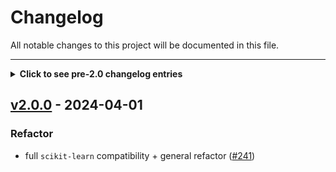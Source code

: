 # Changelog

All notable changes to this project will be documented in this file.

---

<details>
  <summary>
    <b>Click to see pre-2.0 changelog entries</b>
  </summary>

## [1.1.1](https://github.com/eonu/sequentia/releases/tag/v1.1.1)

#### Major changes

- Remove `scikit-learn` validation constraints from `IndependentFunctionTransformer`. ([#237](https://github.com/eonu/sequentia/pull/237))

#### Minor changes

- Change default `mean_filter`/`median_filter` width to 5. ([#238](https://github.com/eonu/sequentia/pull/238))
- Update repository documentation. ([#239](https://github.com/eonu/sequentia/pull/239)) 


## [1.1.0](https://github.com/eonu/sequentia/releases/tag/v1.1.0)

#### Major changes

- Set `max_nbytes=None` to fix read-only buffer source array error in `joblib.Parallel` (see https://github.com/scikit-learn/scikit-learn/issues/7981). ([#235](https://github.com/eonu/sequentia/pull/235))
- Added `sequentia.preprocessing` module with [`sklearn.preprocessing`](https://scikit-learn.org/stable/modules/classes.html#module-sklearn.preprocessing) compatibility. ([#234](https://github.com/eonu/sequentia/pull/234))
- Added `sequentia.pipeline` module for [`sklearn.pipeline`](https://scikit-learn.org/stable/modules/classes.html#module-sklearn.pipeline) compatibility. ([#234](https://github.com/eonu/sequentia/pull/234))

#### Minor changes

- Upgrade `sklearn` version specifier from `>=0.22` to `>=1.0`. ([#234](https://github.com/eonu/sequentia/pull/234))
- Upgrade development status classifier to stable. ([#233](https://github.com/eonu/sequentia/pull/233))


## [1.0.0](https://github.com/eonu/sequentia/releases/tag/v1.0.0)

#### Major changes

- Fix `CategoricalHMM` and `GaussianMixtureHMM` parameter defaults for `params`/`init_params` being modified. ([#231](https://github.com/eonu/sequentia/issues/231))
- Fix `CategoricalHMM` and `GaussianMixtureHMM` `unfreeze()` calling `super().freeze()` instead of `super().unfreeze()`. ([#231](https://github.com/eonu/sequentia/issues/231))
- Fix serialization/deserialization for `_KNNMixin` when `weighting=None`. ([#231](https://github.com/eonu/sequentia/issues/231))
- Add unit tests. ([#231](https://github.com/eonu/sequentia/issues/231))

#### Minor changes

- Change `load_digits` `numbers` parameter name to `digits`. ([#231](https://github.com/eonu/sequentia/issues/231))
- Change `SequentialDataset` properties to not return copies of arrays. ([#231](https://github.com/eonu/sequentia/issues/231))
- Remove `SequentialDataset.__eq__`. ([#231](https://github.com/eonu/sequentia/issues/231))
- Change `HMMClassifier` `prior` default to `None`. ([#231](https://github.com/eonu/sequentia/issues/231))


## [1.0.0a2](https://github.com/eonu/sequentia/releases/tag/v1.0.0a2)

#### Minor changes

- Fix broken link on README.md. ([#229](https://github.com/eonu/sequentia/issues/229))


## [1.0.0a1](https://github.com/eonu/sequentia/releases/tag/v1.0.0a1)

#### Major changes

- Rework interface to follow sklearn-like patterns. ([#226](https://github.com/eonu/sequentia/issues/226))
- Remove `preprocessing` module (temporarily until design is finalized). ([#226](https://github.com/eonu/sequentia/issues/226))
- Add KNN regression. ([#226](https://github.com/eonu/sequentia/issues/226))
- Add HMM classifier with categorical emissions. ([#226](https://github.com/eonu/sequentia/issues/226))
- Use Pydantic for better validation. ([#226](https://github.com/eonu/sequentia/issues/226))
- Add `datasets` module for sample datasets. ([#226](https://github.com/eonu/sequentia/issues/226))
- Split KNN logic across more functions. ([#226](https://github.com/eonu/sequentia/issues/226))
- Better multi-processing for KNN. ([#226](https://github.com/eonu/sequentia/issues/226))
- Documentation rework + switch Sphinx documentation theme. ([#226](https://github.com/eonu/sequentia/issues/226))
- Fix Sakoe-Chiba width calculation. ([#226](https://github.com/eonu/sequentia/issues/226))


## [0.13.1](https://github.com/eonu/sequentia/releases/tag/v0.13.1)

#### Major changes

- Add `digits.npz` as package data in `setup.py`. ([#221](https://github.com/eonu/sequentia/issues/221))


## [0.13.0](https://github.com/eonu/sequentia/releases/tag/v0.13.0)

#### Major changes

- Switch from TravisCI to CircleCI. ([#218](https://github.com/eonu/sequentia/issues/218))
- Add `datasets.load_random_sequences` for generating an arbitrarily sized dataset of sequences. ([#216](https://github.com/eonu/sequentia/issues/216))
- Remove `DeepGRU` and `classifier.rnn` module. ([#215](https://github.com/eonu/sequentia/issues/215))
- Add `sequentia.datasets` module. ([#214](https://github.com/eonu/sequentia/issues/214))
- Added `return_scores` argument to `KNNClassifier.predict()` to return class scores. ([#213](https://github.com/eonu/sequentia/issues/213))
- Return `self` in `fit()` functions. ([#213](https://github.com/eonu/sequentia/issues/213))
- Update to `hmmlearn` v0.2.7. ([#201](https://github.com/eonu/sequentia/issues/201))
- Update `HMMClassifier` structure to match `KNNClassifier`. ([#200](https://github.com/eonu/sequentia/issues/200))
- Remove `'uniform'` `KNNClassifier` weighting option. ([#192](https://github.com/eonu/sequentia/issues/192))
- Fix major `KNNClassifier` label scoring bug - thanks @manisci. ([#187](https://github.com/eonu/sequentia/issues/187))

#### Minor changes

- Update `CONTRIBUTING.md` CI instructions. ([#219](https://github.com/eonu/sequentia/issues/219))
- Update HMM tests to use `datasets` module. ([#217](https://github.com/eonu/sequentia/issues/217))
- Add `tslearn` as a core dependency. ([#216](https://github.com/eonu/sequentia/issues/216))
- Remove `torchaudio`, `torchvision` and `torchfsdd` dependencies. ([#214](https://github.com/eonu/sequentia/issues/214))
- Add playable audio to notebooks via `play_audio` helper. ([#214](https://github.com/eonu/sequentia/issues/214))
- Update `README.md` and documentation. ([#202](https://github.com/eonu/sequentia/issues/202))
- Add `Jinja2` dependency for RTD. ([#188](https://github.com/eonu/sequentia/issues/188))


## [0.12.1](https://github.com/eonu/sequentia/releases/tag/v0.12.1)

> - `KNNClassifier` has a major bug in all versions prior to and including v0.12.1 resulting in inaccurate predictions (see [#186](https://github.com/eonu/sequentia/issues/186)).
> - `GMMHMM` and `HMMClassifier` have a major bug in all versions prior to and including v0.12.1 as a result of two bugs in the `GMMHMM` class in `hmmlearn` versions before v0.2.7 (see [#193](https://github.com/eonu/sequentia/issues/193)).
>
> ⚠️ **Please use version v0.13.0 or later.**

#### Major changes

- Remove `requirements.py` due to import error. ([#182](https://github.com/eonu/sequentia/pull/182))


## [0.12.0](https://github.com/eonu/sequentia/releases/tag/v0.12.0)

#### Major changes

- Rework preprocessing module (see [#177](https://github.com/eonu/sequentia/pull/177)). ([#179](https://github.com/eonu/sequentia/pull/179))
  - Add `Custom` transformation.
  - Rename `Preprocess` to `Compose`.
  - Don't validate observation sequences after each transformation in `Compose`.
  - Remove progress bars and `verbose` parameter.
  - Stop unnecessarily copying each observation sequence before transformations.
  - Change `transform()` function on `Transform` objects to accept a single observation sequence.
  - Remove `_apply()` function on `Transform` objects.
  - Make `_is_fitted()` public on `Transform` objects (change to `is_fitted()`).
  - Use `__str__` instead of `_describe()` for transformation descriptions.
- Remove need to send `DeepGRU` to device explicitly, so we can now do `DeepGRU(..., device=device)` instead of `DeepGRU(..., device=device).to(device)`. ([#178](https://github.com/eonu/sequentia/pull/178))
- Add `dev`, `test`, `docs` and `notebooks` extras. ([#174](https://github.com/eonu/sequentia/pull/174))
- Remove `Equalize` transform as it goes against the point of variable-length sequence classification. ([#172](https://github.com/eonu/sequentia/pull/172))
- Change `TrimZeros` transform to `TrimConstants`, allowing any constant-valued observation to be trimmed. ([#172](https://github.com/eonu/sequentia/pull/172))
- Add DeepGRU classifier implementation. ([#169](https://github.com/eonu/sequentia/pull/169))
- Add `sequentia[torch]` extra for optional `torch` CPU installation. ([#169](https://github.com/eonu/sequentia/pull/169))

#### Minor changes

- Keep batch lengths on CPU ([pytorch/pytorch#43227](https://github.com/pytorch/pytorch/issues/43227)). ([#178](https://github.com/eonu/sequentia/pull/178))
- Remove `docs/requirements.txt` and specify `docs` extra in `.readthedocs.yml`. ([#176](https://github.com/eonu/sequentia/pull/176))
- Move Sphinx extensions from `docs/conf.py` to `requirements.py`. ([#176](https://github.com/eonu/sequentia/pull/176))
- Bump development status classifier to beta. ([#175](https://github.com/eonu/sequentia/pull/175))
- Move package dependency specifications to `requirements.py`. ([#174](https://github.com/eonu/sequentia/pull/174))
- Add `docs/README.md`, `notebooks/README.md` and `lib/test/README.md`. ([#174](https://github.com/eonu/sequentia/pull/174))
- Update HMM classifier diagram. ([#173](https://github.com/eonu/sequentia/pull/173))
- Add build status to `README.md`. ([#171](https://github.com/eonu/sequentia/pull/171))
- Fix patch description in `CONTRIBUTING.md`. ([#170](https://github.com/eonu/sequentia/pull/170))
- Fix wording in `README.md`. ([#167](https://github.com/eonu/sequentia/pull/167), [#168](https://github.com/eonu/sequentia/pull/168))


## [0.11.1](https://github.com/eonu/sequentia/releases/tag/v0.11.1)

#### Major changes

- Fix validation for univariate sequences. ([#164](https://github.com/eonu/sequentia/pull/164))

#### Minor changes

- Clean up `README.md` and add examples. ([#165](https://github.com/eonu/sequentia/pull/165))
- Clean up validation logical expressions. ([#164](https://github.com/eonu/sequentia/pull/164))


## [0.11.0](https://github.com/eonu/sequentia/releases/tag/v0.11.0)

#### Major changes

- Add trailing underscore to variables containing trainable parameters (see #154). ([#158](https://github.com/eonu/sequentia/pull/158))
- Add properties for GMM emission distribution parameters (see #153). ([#156](https://github.com/eonu/sequentia/pull/156))
- Add selective `GMMHMM` parameter freezing/unfreezing (see #150). ([#155](https://github.com/eonu/sequentia/pull/155))
- Fix random transition matrix initialization for `_LeftRightTopology` (see #149). ([#151](https://github.com/eonu/sequentia/pull/151))

#### Minor changes

- Add access to Baum-Welch algorithm convergence monitor (see #139). ([#162](https://github.com/eonu/sequentia/pull/162))
- Prefix `_Validator` functions with `is_` (see #159). ([#161](https://github.com/eonu/sequentia/pull/161))
- Add validation for checking fitted parameters (see #157). ([#160](https://github.com/eonu/sequentia/pull/160))
- Clean up `__repr__` for `GMMHMM`, `HMMClassifier` and `KNNClassifier`. ([#160](https://github.com/eonu/sequentia/pull/160))
- Add classifier documentation links to `README.md`. ([#152](https://github.com/eonu/sequentia/pull/152))
- Simplify random transition matrix initialization for `_LinearTopology` and `_LeftRightTopology`. ([#151](https://github.com/eonu/sequentia/pull/151))


## [0.10.3](https://github.com/eonu/sequentia/releases/tag/v0.10.3)

#### Major changes

- Fix `setup.py` encoding problem. ([#145](https://github.com/eonu/sequentia/pull/145))
- Add `docs/robots.txt` and `sphinx-version-warning` package to prevent search engines from indexing old package versions (see #143). ([#147](https://github.com/eonu/sequentia/pull/147))

#### Minor changes

- Add @Prhmma as a contributor for #145. ([#146](https://github.com/eonu/sequentia/pull/146))


## [0.10.2](https://github.com/eonu/sequentia/releases/tag/v0.10.2)

#### Major changes

- Add support for dependent feature warping (addresses [#124](https://github.com/eonu/sequentia/pull/124)). ([#135](https://github.com/eonu/sequentia/pull/135))
- Add multi-processed predictions for `HMMClassifier` (addresses [#121](https://github.com/eonu/sequentia/pull/121)). ([#136](https://github.com/eonu/sequentia/pull/136))
- Re-order `predict()` and `evaluate()` arguments. ([#138](https://github.com/eonu/sequentia/pull/138))

#### Minor changes

- Add `original_labels` documentation to `KNNClassifier`. ([#133](https://github.com/eonu/sequentia/pull/133))
- Simplify `GMMHMM` documentation. ([#134](https://github.com/eonu/sequentia/pull/134))
- Fix posterior comment in `classifier.svg`. ([#137](https://github.com/eonu/sequentia/pull/137))


## [0.10.1](https://github.com/eonu/sequentia/releases/tag/v0.10.1)

#### Minor changes

- Remove references to `sigment`. ([#130](https://github.com/eonu/sequentia/pull/130))
- Fix type specifiers in documentation (see [#129](https://github.com/eonu/sequentia/issues/129)). ([#131](https://github.com/eonu/sequentia/pull/131))


## [0.10.0](https://github.com/eonu/sequentia/releases/tag/v0.10.0)

#### Major changes

- Switch out [`pomegranate`](https://github.com/jmschrei/pomegranate) HMM backend to [`hmmlearn`](https://github.com/hmmlearn/hmmlearn). ([#105](https://github.com/eonu/sequentia/pull/105))
- Remove separate HMM and GMM-HMM implementations – only keep a single GMM-HMM implementation (in the `GMMHMM` class) and treat multivariate Gaussian emission HMM as a special case of GMM-HMM. ([#105](https://github.com/eonu/sequentia/pull/105))
- Support string and numeric labels by using label encodings (from [`sklearn.preprocessing.LabelEncoder`](https://scikit-learn.org/stable/modules/generated/sklearn.preprocessing.LabelEncoder.html)). ([#105](https://github.com/eonu/sequentia/pull/105))
- Add support for Python v3.6, v3.7, v3.8, v3.9 and remove support for v3.5. ([#105](https://github.com/eonu/sequentia/pull/105))
- Switch from approximate DTW algorithm ([`fastdtw`](https://github.com/slaypni/fastdtw)) to exact implementation ([`dtaidistance`](https://github.com/wannesm/dtaidistance)) for `KNNClassifier`. ([#106](https://github.com/eonu/sequentia/pull/106))

#### Minor changes

- Switch to use duck-typing for iterables instead of requiring lists. ([#105](https://github.com/eonu/sequentia/pull/105))
- Rename 'strict left-right' HMM topology to 'linear'. ([#105](https://github.com/eonu/sequentia/pull/105))
- Switch `m2r` to `m2r2`, as `m2r` is no longer maintained. ([#105](https://github.com/eonu/sequentia/pull/105))
- Change `covariance` to `covariance_type`, to match `hmmlearn`. ([#105](https://github.com/eonu/sequentia/pull/105))
- Use `numpy.random.RandomState(seed=None)` as default instead of `numpy.random.RandomState(seed=0)`. ([#105](https://github.com/eonu/sequentia/pull/105))
- Switch `KNNClassifier` serialization from HDF5 to pickling. ([#106](https://github.com/eonu/sequentia/pull/106))
- Use [`intersphinx`](https://www.sphinx-doc.org/en/master/usage/extensions/intersphinx.html) for external documentation links, e.g. to `numpy`. ([#108](https://github.com/eonu/sequentia/pull/108))
- Change `MinMaxScale` bounds to floats. ([#112](https://github.com/eonu/sequentia/pull/112))
- Add `__repr__` function to `GMMHMM`, `HMMClassifier` and `KNNClassifier`. ([#120](https://github.com/eonu/sequentia/pull/120))
- Use feature-independent warping (DTWI). ([#121](https://github.com/eonu/sequentia/pull/121))
- Ensure minimum Sakoe-Chiba band width is 1. ([#126](https://github.com/eonu/sequentia/pull/126))


## [0.7.2](https://github.com/eonu/sequentia/releases/tag/v0.7.2)

#### Major changes

- Stop referring to sequences as temporal, as non-temporal sequences can also be used. ([#103](https://github.com/eonu/sequentia/pull/103))


## [0.7.1](https://github.com/eonu/sequentia/releases/tag/v0.7.1)

#### Major changes

- Fix deserialization for `KNNClassifier`. ([#93](https://github.com/eonu/sequentia/pull/93))
  - Sort HDF5 keys before loading as `numpy.ndarray`s.
  - Pass `weighting` function into deserialization constructor.


## [0.7.0](https://github.com/eonu/sequentia/releases/tag/v0.7.0)

#### Major changes

- Fix `pomegranate` version to v0.12.0. ([#79](https://github.com/eonu/sequentia/pull/79))
- Add serialization and deserialization support for all classifiers. ([#80](https://github.com/eonu/sequentia/pull/80))
  - `HMM`, `HMMClassifier`: Serialized in JSON format.
  - `KNNClassifier`: Serialized in [HDF5](https://support.hdfgroup.org/HDF5/doc/H5.intro.html) format.
- Finish preprocessing documentation and tests. ([#81](https://github.com/eonu/sequentia/pull/81))
- (_Internal_) Remove nested helper functions in `KNNClassifier.predict()`. ([#84](https://github.com/eonu/sequentia/pull/84))
- Add strict left-right HMM topology. ([#85](https://github.com/eonu/sequentia/pull/85))<br/>**Note**: This is the more traditional left-right HMM topology.
- Implement GMM-HMMs in the `GMMHMM` class. ([#87](https://github.com/eonu/sequentia/pull/87))
- Implement custom, uniform and frequency-based HMM priors. ([#88](https://github.com/eonu/sequentia/pull/88))
- Implement distance-weighted DTW-kNN predictions. ([#90](https://github.com/eonu/sequentia/pull/90))
- Rename `DTWKNN` to `KNNClassifer`. ([#91](https://github.com/eonu/sequentia/pull/91))

#### Minor changes

- (_Internal_) Simplify package imports. ([#82](https://github.com/eonu/sequentia/pull/82))
- (_Internal_) Add `Validator.func()` for validating callables. ([#90](https://github.com/eonu/sequentia/pull/90))


## [v0.7.0a1](https://github.com/eonu/sequentia/releases/tag/v0.7.0a1)

#### Major changes

- Clean up package imports. ([#77](https://github.com/eonu/sequentia/pull/77))
- Rework `preprocessing` module. ([#75](https://github.com/eonu/sequentia/pull/75))

#### Minor changes

- Fix typos and update preprocessing information in `README.md`. ([#76](https://github.com/eonu/sequentia/pull/76))


## [0.6.1](https://github.com/eonu/sequentia/releases/tag/v0.6.1)

#### Major changes

- Remove strict requirement of Numpy arrays being two-dimensional by using `numpy.atleast_2d` to convert one-dimensional arrays into 2D. ([#70](https://github.com/eonu/sequentia/pull/70))

#### Minor changes

- As the HMM classifier is not a true ensemble of HMMs (since each HMM doesn't really contribute to the classification), it is no longer referred to as an ensemble. ([#69](https://github.com/eonu/sequentia/pull/69))


## [0.6.0](https://github.com/eonu/sequentia/releases/tag/v0.6.0)

#### Major changes

- Add package tests and Travis CI support. ([#56](https://github.com/eonu/sequentia/pull/56))
- Remove Python v3.8+ support. ([#56](https://github.com/eonu/sequentia/pull/56))
- Rename `normalize` preprocessing method to `center`, since it just centers an observation sequence. ([#62](https://github.com/eonu/sequentia/pull/62))
- Add `standardize` preprocessing method for standardizing (standard scaling) an observation sequence. ([#63](https://github.com/eonu/sequentia/pull/63))
- Add `trim_zeros` preprocessing method for removing zero-observations from an observation sequence. ([#67](https://github.com/eonu/sequentia/pull/67))

#### Minor changes

- Add `Validator.random_state` for validating random state objects and seeds. ([#56](https://github.com/eonu/sequentia/pull/56))
- Internalize `Validator` and topology (`Topology`, `ErgodicTopology`, `LeftRightTopology`) classes. ([#57](https://github.com/eonu/sequentia/pull/57))
- Use proper documentation format for topology classes. ([#58](https://github.com/eonu/sequentia/pull/58))


## [0.5.0](https://github.com/eonu/sequentia/releases/tag/v0.5.0)

#### Major changes

- Add `Preprocess.summary()` to display an ordered summary of preprocessing transformations. ([#54](https://github.com/eonu/sequentia/pull/54))
- Add mean and median filtering preprocessing methods. ([#48](https://github.com/eonu/sequentia/pull/48))
- Use median filtering and decimation downsampling by default. ([#52](https://github.com/eonu/sequentia/pull/52))
- Modify preprocessing boundary conditions ([#51](https://github.com/eonu/sequentia/pull/51)):
  - Use a bi-directional window for filtering to resolve boundary problems.
  - Modify downsampling method to downsample residual observations.

#### Minor changes

- Add supported topologies (left-right and ergodic) to feature list. ([#53](https://github.com/eonu/sequentia/pull/53))
- Add restrictions on preprocessing parameters: downsample factor and window size. ([#50](https://github.com/eonu/sequentia/pull/50))
- Allow `Preprocess` class to be used to apply preprocessing transformations to a single observation sequence. ([#49](https://github.com/eonu/sequentia/pull/49))


## [0.4.0](https://github.com/eonu/sequentia/releases/tag/v0.4.0)

#### Major changes

- Re-add `euclidean` metric as `DTWKNN` default. ([#43](https://github.com/eonu/sequentia/pull/43))

#### Minor changes

- Add explicit labels to `evaluate()` in `HMMClassifier` example. ([#44](https://github.com/eonu/sequentia/pull/44))


## [0.3.0](https://github.com/eonu/sequentia/releases/tag/v0.3.0)

#### Major changes

- Add proper documentation, hosted on [Read The Docs](https://sequentia.readthedocs.io/en/latest). ([#40](https://github.com/eonu/sequentia/pull/40), [#41](https://github.com/eonu/sequentia/pull/41))


## [0.2.0](https://github.com/eonu/sequentia/releases/tag/v0.2.0)

#### Major changes

- Add multi-processing support for `DTWKNN` predictions. ([#29](https://github.com/eonu/sequentia/pull/29))
- Rename the `fit_transform()` function in `Preprocess` to `transform()` since there is nothing being fitted. ([#35](https://github.com/eonu/sequentia/pull/35))
- Modify package classifiers in `setup.py` ([#31](https://github.com/eonu/sequentia/pull/31)):
  - Set development status classifier to `Pre-Alpha`.
  - Add Python version classifiers for v3.5+.
  - Specify UNIX and macOS operating system classifiers.

#### Minor changes

- Finish tutorial and example notebooks. ([#35](https://github.com/eonu/sequentia/pull/35))
- Rename `examples` directory to `notebooks`. ([#32](https://github.com/eonu/sequentia/pull/32))
- Host notebooks statically on [nbviewer](https://github.com/jupyter/nbviewer). ([#32](https://github.com/eonu/sequentia/pull/32))
- Add reference to Pomegranate [paper](http://jmlr.org/papers/volume18/17-636/17-636.pdf) and [repository](https://github.com/jmschrei/pomegranate). ([#30](https://github.com/eonu/sequentia/pull/30))
- Add badges to `README.md`. ([#28](https://github.com/eonu/sequentia/pull/28))


## [0.1.0](https://github.com/eonu/sequentia/releases/tag/v0.1.0)

#### Major changes

Nothing, initial release!

</details>

## [v2.0.0](https://github.com/eonu/sequentia/releases/tag/v2.0.0) - 2024-04-01

### Refactor

- full `scikit-learn` compatibility + general refactor ([#241](https://github.com/eonu/sequentia/issues/241))

<!-- generated by git-cliff -->

